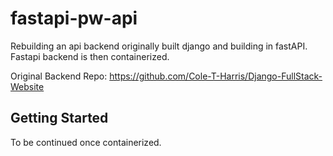 # fastapi-pw-api
Rebuilding an api backend originally built django and building in fastAPI. Fastapi backend is then containerized.

Original Backend Repo: https://github.com/Cole-T-Harris/Django-FullStack-Website

## Getting Started
To be continued once containerized.
